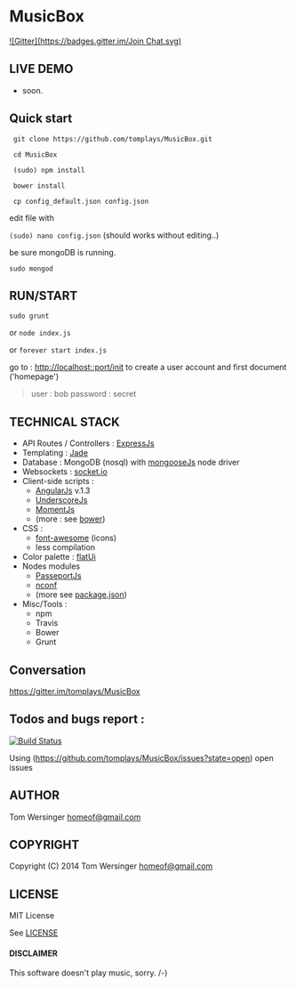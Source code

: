 MusicBox
========
[![Gitter](https://badges.gitter.im/Join Chat.svg)](https://gitter.im/tomplays/MusicBox?utm_source=badge&utm_medium=badge&utm_campaign=pr-badge&utm_content=badge)

## LIVE DEMO
  
  * soon.

## Quick start

` git clone https://github.com/tomplays/MusicBox.git`

` cd MusicBox`

` (sudo) npm install`

` bower install` 

` cp config_default.json config.json`


edit file with 

`(sudo) nano config.json`  (should works without editing..)

be sure mongoDB is running.

`sudo mongod`


## RUN/START 


`sudo grunt`

or `node index.js`

or `forever start index.js`

go to : [http://localhost::port/init](http://localhost::port/init) to create a user account
and first document ('homepage')

> user : bob
> password : secret


##  TECHNICAL STACK


- API Routes / Controllers : [ExpressJs](http://expressjs.com/)
- Templating : [Jade](http://jade-lang.com/) 
- Database : MongoDB (nosql) with [mongooseJs](http://mongoosejs.com/) node driver
- Websockets : [socket.io](http://socket.io/)
- Client-side scripts : 
  - [AngularJs](https://angularjs.org/) v.1.3
  - [UnderscoreJs](http://underscorejs.org/)
  - [MomentJs](http://momentjs.com/)
  - (more : see [bower](https://github.com/tomplays/MusicBox/blob/master/public/bower.json))
- CSS : 
  - [font-awesome](http://fortawesome.github.io/Font-Awesome/) (icons)
  - less compilation
- Color palette : [flatUi](http://flatuicolors.com/)
- Nodes modules 
  - [PasseportJs](http://passportjs.org/)
  - [nconf](https://github.com/flatiron/nconf)
  - (more see [package.json](https://github.com/tomplays/MusicBox/blob/master/package.json))
- Misc/Tools :
  - npm
  - Travis
  - Bower
  - Grunt

## Conversation 

https://gitter.im/tomplays/MusicBox

## Todos and bugs report :

[![Build Status](https://travis-ci.org/tomplays/MusicBox.png?branch=master)](https://travis-ci.org/tomplays/MusicBox)


Using (https://github.com/tomplays/MusicBox/issues?state=open) open issues

## AUTHOR

Tom Wersinger <homeof@gmail.com>

## COPYRIGHT

Copyright (C) 2014 Tom Wersinger <homeof@gmail.com>

## LICENSE

MIT License

See [LICENSE](https://github.com/tomplays/MusicBox/blob/master/LICENSE.md)

#### DISCLAIMER

This software doesn't play music, sorry.
/-)